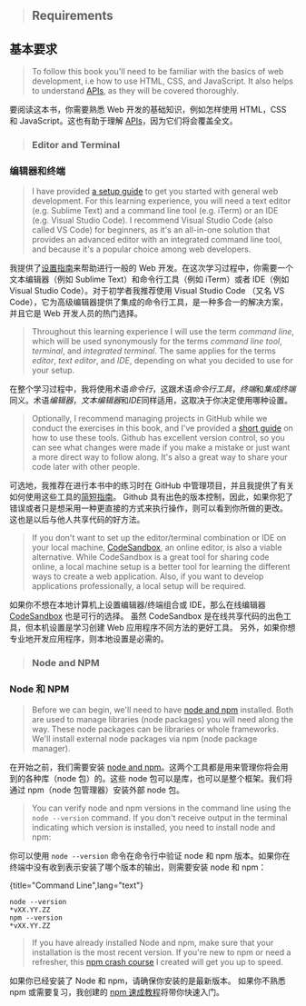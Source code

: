 > ## Requirements

## 基本要求

> To follow this book you'll need to be familiar with the basics of web development, i.e how to use HTML, CSS, and JavaScript. It also helps to understand [APIs](https://www.robinwieruch.de/what-is-an-api-javascript/), as they will be covered thoroughly.

要阅读这本书，你需要熟悉 Web 开发的基础知识，例如怎样使用 HTML，CSS 和 JavaScript。这也有助于理解 [APIs](https://www.robinwieruch.de/what-is-an-api-javascript/)，因为它们将会覆盖全文。

> ### Editor and Terminal

### 编辑器和终端

> I have provided [a setup guide](https://www.robinwieruch.de/developer-setup/) to get you started with general web development. For this learning experience, you will need a text editor (e.g. Sublime Text) and a command line tool (e.g. iTerm) or an IDE (e.g. Visual Studio Code). I recommend Visual Studio Code (also called VS Code) for beginners, as it's an all-in-one solution that provides an advanced editor with an integrated command line tool, and because it's a popular choice among web developers.

我提供了[设置指南](https://www.robinwieruch.de/developer-setup/)来帮助进行一般的 Web 开发。在这次学习过程中，你需要一个文本编辑器（例如 Sublime Text）和命令行工具（例如 iTerm）或者 IDE（例如 Visual Studio Code）。对于初学者我推荐使用 Visual Studio Code （又名 VS Code），它为高级编辑器提供了集成的命令行工具，是一种多合一的解决方案，并且它是 Web 开发人员的热门选择。

> Throughout this learning experience I will use the term _command line_, which will be used synonymously for the terms _command line tool_, _terminal_, and _integrated terminal_. The same applies for the terms _editor_, _text editor_, and _IDE_, depending on what you decided to use for your setup.

在整个学习过程中，我将使用术语*命令行*，这跟术语*命令行工具*，*终端*和*集成终端*同义。术语*编辑器*，*文本编辑器*和*IDE*同样适用，这取决于你决定使用哪种设置。

> Optionally, I recommend managing projects in GitHub while we conduct the exercises in this book, and I've provided a [short guide](https://www.robinwieruch.de/git-essential-commands/) on how to use these tools. Github has excellent version control, so you can see what changes were made if you make a mistake or just want a more direct way to follow along. It's also a great way to share your code later with other people.

可选地，我推荐在进行本书中的练习时在 GitHub 中管理项目，并且我提供了有关如何使用这些工具的[简短指南](https://www.robinwieruch.de/git-essential-commands/)。 Github 具有出色的版本控制，因此，如果你犯了错误或者只是想采用一种更直接的方式来执行操作，则可以看到你所做的更改。 这也是以后与他人共享代码的好方法。

> If you don't want to set up the editor/terminal combination or IDE on your local machine, [CodeSandbox](https://codesandbox.io/), an online editor, is also a viable alternative. While CodeSandbox is a great tool for sharing code online, a local machine setup is a better tool for learning the different ways to create a web application. Also, if you want to develop applications professionally, a local setup will be required.

如果你不想在本地计算机上设置编辑器/终端组合或 IDE，那么在线编辑器 [CodeSandbox](https://codesandbox.io/) 也是可行的选择。 虽然 CodeSandbox 是在线共享代码的出色工具，但本机设置是学习创建 Web 应用程序不同方法的更好工具。 另外，如果你想专业地开发应用程序，则本地设置是必需的。

> ### Node and NPM

### Node 和 NPM

> Before we can begin, we'll need to have [node and npm](https://nodejs.org/en/) installed. Both are used to manage libraries (node packages) you will need along the way. These node packages can be libraries or whole frameworks. We'll install external node packages via npm (node package manager).

在开始之前，我们需要安装 [node and npm](https://nodejs.org/en/)。这两个工具都是用来管理你将会用到的各种库（node 包）的。这些 node 包可以是库，也可以是整个框架。我们将通过 npm（node 包管理器）安装外部 node 包。

> You can verify node and npm versions in the command line using the `node --version` command. If you don't receive output in the terminal indicating which version is installed, you need to install node and npm:

你可以使用 `node --version` 命令在命令行中验证 node 和 npm 版本。如果你在终端中没有收到表示安装了哪个版本的输出，则需要安装 node 和 npm：

{title="Command Line",lang="text"}

```
node --version
*vXX.YY.ZZ
npm --version
*vXX.YY.ZZ
```

> If you have already installed Node and npm, make sure that your installation is the most recent version. If you're new to npm or need a refresher, this [npm crash course](https://www.robinwieruch.de/npm-crash-course) I created will get you up to speed.

如果你已经安装了 Node 和 npm，请确保你安装的是最新版本。 如果你不熟悉 npm 或需要复习，我创建的 [npm 速成教程](https://www.robinwieruch.de/npm-crash-course)将带你快速入门。
